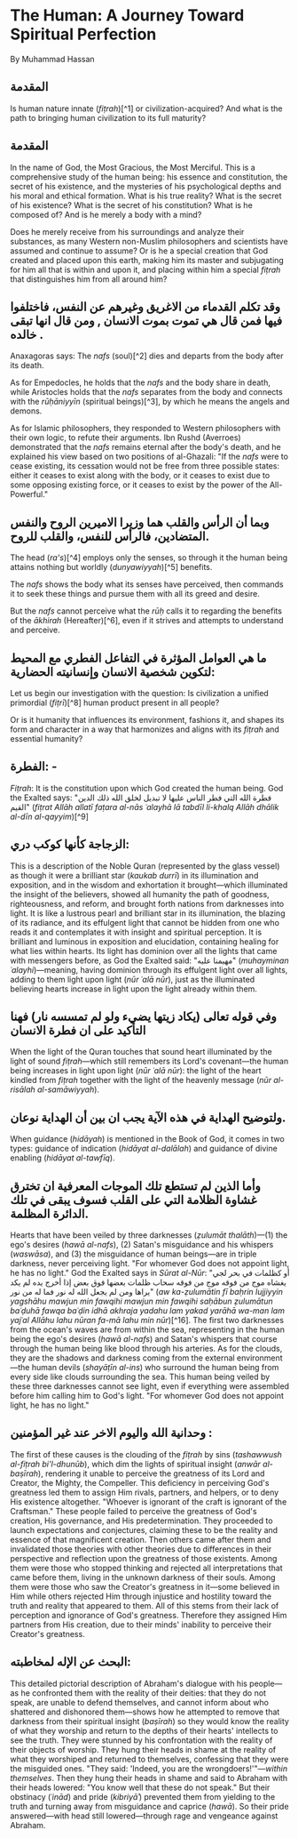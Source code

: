 # The Human: A Journey Toward Spiritual Perfection

By Muhammad Hassan

## المقدمة

Is human nature innate (*fiṭrah*)[^1] or civilization-acquired? And what is the path to bringing human civilization to its full maturity?

## المقدمة

In the name of God, the Most Gracious, the Most Merciful. This is a comprehensive study of the human being: his essence and constitution, the secret of his existence, and the mysteries of his psychological depths and his moral and ethical formation. What is his true reality? What is the secret of his existence? What is the secret of his constitution? What is he composed of? And is he merely a body with a mind?

Does he merely receive from his surroundings and analyze their substances, as many Western non-Muslim philosophers and scientists have assumed and continue to assume? Or is he a special creation that God created and placed upon this earth, making him its master and subjugating for him all that is within and upon it, and placing within him a special *fiṭrah* that distinguishes him from all around him?

## وقد تكلم القدماء من الاغريق وغيرهم عن النفس، فاختلفوا فيها فمن قال هي تموت بموت الانسان , ومن قال انها تبقى خالده .

Anaxagoras says: The *nafs* (soul)[^2] dies and departs from the body after its death.

As for Empedocles, he holds that the *nafs* and the body share in death, while Aristocles holds that the *nafs* separates from the body and connects with the *rūḥāniyyīn* (spiritual beings)[^3], by which he means the angels and demons.

As for Islamic philosophers, they responded to Western philosophers with their own logic, to refute their arguments. Ibn Rushd (Averroes) demonstrated that the *nafs* remains eternal after the body's death, and he explained his view based on two positions of al-Ghazali: "If the *nafs* were to cease existing, its cessation would not be free from three possible states: either it ceases to exist along with the body, or it ceases to exist due to some opposing existing force, or it ceases to exist by the power of the All-Powerful."

## وبما أن الرأس والقلب هما وزيرا الاميرين الروح والنفس المتضادين، فالرأس للنفس، والقلب للروح.

The head (*ra's*)[^4] employs only the senses, so through it the human being attains nothing but worldly (*dunyawiyyah*)[^5] benefits.

The *nafs* shows the body what its senses have perceived, then commands it to seek these things and pursue them with all its greed and desire.

But the *nafs* cannot perceive what the *rūḥ* calls it to regarding the benefits of the *ākhirah* (Hereafter)[^6], even if it strives and attempts to understand and perceive.

## ما هي العوامل المؤثرة في التفاعل الفطري مع المحيط لتكوين شخصية الانسان وإنسانيته الحضارية:

Let us begin our investigation with the question: Is civilization a unified primordial (*fiṭrī*)[^8] human product present in all people?

Or is it humanity that influences its environment, fashions it, and shapes its form and character in a way that harmonizes and aligns with its *fiṭrah* and essential humanity?

## الفطرة: -

*Fiṭrah*: It is the constitution upon which God created the human being. God the Exalted says: "فطرة الله التي فطر الناس عليها لا تبديل لخلق الله ذلك الدين القيم" (*fiṭrat Allāh allatī faṭara al-nās ʿalayhā lā tabdīl li-khalq Allāh dhālik al-dīn al-qayyim*)[^9]

## الزجاجة كأنها كوكب دري:

This is a description of the Noble Quran (represented by the glass vessel) as though it were a brilliant star (*kaukab durrī*) in its illumination and exposition, and in the wisdom and exhortation it brought—which illuminated the insight of the believers, showed all humanity the path of goodness, righteousness, and reform, and brought forth nations from darknesses into light. It is like a lustrous pearl and brilliant star in its illumination, the blazing of its radiance, and its effulgent light that cannot be hidden from one who reads it and contemplates it with insight and spiritual perception. It is brilliant and luminous in exposition and elucidation, containing healing for what lies within hearts. Its light has dominion over all the lights that came with messengers before, as God the Exalted said: "مهيمنا عليه" (*muhayminan ʿalayhi*)—meaning, having dominion through its effulgent light over all lights, adding to them light upon light (*nūr ʿalā nūr*), just as the illuminated believing hearts increase in light upon the light already within them.

## وفي قوله تعالى (يكاد زيتها يضيء ولو لم تمسسه نار) فهنا التأكيد على ان فطرة الانسان

When the light of the Quran touches that sound heart illuminated by the light of sound *fiṭrah*—which still remembers its Lord's covenant—the human being increases in light upon light (*nūr ʿalā nūr*): the light of the heart kindled from *fiṭrah* together with the light of the heavenly message (*nūr al-risālah al-samāwiyyah*).

## ولتوضيح الهداية في هذه الآية يجب ان بين أن الهداية نوعان.

When guidance (*hidāyah*) is mentioned in the Book of God, it comes in two types: guidance of indication (*hidāyat al-dalālah*) and guidance of divine enabling (*hidāyat al-tawfīq*).

## وأما الذين لم تستطع تلك الموجات المعرفية ان تخترق غشاوة الظلامة التي على القلب فسوف يبقى في تلك الدائرة المظلمة.

Hearts that have been veiled by three darknesses (*ẓulumāt thalāth*)—(1) the ego's desires (*hawā al-nafs*), (2) Satan's misguidance and his whispers (*waswāsa*), and (3) the misguidance of human beings—are in triple darkness, never perceiving light. "For whomever God does not appoint light, he has no light." God the Exalted says in *Sūrat al-Nūr*: "أو كظلمات في بحر لجي يغشاه موج من فوقه موج من فوقه سحاب ظلمات بعضها فوق بعض إذا أخرج يده لم يكد يراها ومن لم يجعل الله له نور فما له من نور" (*aw ka-ẓulumātin fī baḥrin lujjiyyin yagshāhu mawjun min fawqihi mawjun min fawqihi saḥābun ẓulumātun baʿḍuhā fawqa baʿḍin idhā akhraja yadahu lam yakad yarāhā wa-man lam yajʿal Allāhu lahu nūran fa-mā lahu min nūr*)[^16]. The first two darknesses from the ocean's waves are from within the sea, representing in the human being the ego's desires (*hawā al-nafs*) and Satan's whispers that course through the human being like blood through his arteries. As for the clouds, they are the shadows and darkness coming from the external environment—the human devils (*shayāṭīn al-ins*) who surround the human being from every side like clouds surrounding the sea. This human being veiled by these three darknesses cannot see light, even if everything were assembled before him calling him to God's light. "For whomever God does not appoint light, he has no light."

## وحدانية الله واليوم الاخر عند غير المؤمنين :

The first of these causes is the clouding of the *fiṭrah* by sins (*tashawwush al-fiṭrah bi'l-dhunūb*), which dim the lights of spiritual insight (*anwār al-baṣīrah*), rendering it unable to perceive the greatness of its Lord and Creator, the Mighty, the Compeller. This deficiency in perceiving God's greatness led them to assign Him rivals, partners, and helpers, or to deny His existence altogether. "Whoever is ignorant of the craft is ignorant of the Craftsman." These people failed to perceive the greatness of God's creation, His governance, and His predetermination. They proceeded to launch expectations and conjectures, claiming these to be the reality and essence of that magnificent creation. Then others came after them and invalidated those theories with other theories due to differences in their perspective and reflection upon the greatness of those existents. Among them were those who stopped thinking and rejected all interpretations that came before them, living in the unknown darkness of their souls. Among them were those who saw the Creator's greatness in it—some believed in Him while others rejected Him through injustice and hostility toward the truth and reality that appeared to them. All of this stems from their lack of perception and ignorance of God's greatness. Therefore they assigned Him partners from His creation, due to their minds' inability to perceive their Creator's greatness.

## البحث عن الإله لمخاطبته:

This detailed pictorial description of Abraham's dialogue with his people—as he confronted them with the reality of their deities: that they do not speak, are unable to defend themselves, and cannot inform about who shattered and dishonored them—shows how he attempted to remove that darkness from their spiritual insight (*baṣīrah*) so they would know the reality of what they worship and return to the depths of their hearts' intellects to see the truth. They were stunned by his confrontation with the reality of their objects of worship. They hung their heads in shame at the reality of what they worshiped and returned to themselves, confessing that they were the misguided ones. "They said: 'Indeed, you are the wrongdoers!'"—*within themselves*. Then they hung their heads in shame and said to Abraham with their heads lowered: "You know well that these do not speak." But their obstinacy (*ʿinād*) and pride (*kibriyāʾ*) prevented them from yielding to the truth and turning away from misguidance and caprice (*hawā*). So their pride answered—with head still lowered—through rage and vengeance against Abraham.

